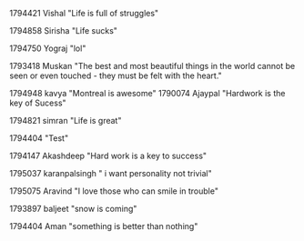 1794421  Vishal "Life is full of struggles"


1794858 Sirisha "Life sucks"

1794750 Yograj "lol"

1793418 Muskan "The best and most beautiful things in the world cannot be seen or even touched - they must be felt with the heart."



1794948  kavya "Montreal is awesome"
1790074 Ajaypal "Hardwork is the key of Sucess"



1794821  simran "Life is great"



1794404 "Test"

1794147  Akashdeep  "Hard work is a key to success"

1795037 karanpalsingh " i want personality not trivial"



1795075 Aravind "I love those who can smile in trouble"


1793897  baljeet "snow is coming"







1794404 Aman "something is better than nothing"

